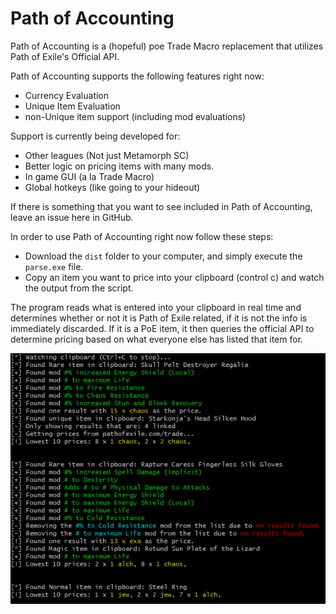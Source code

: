 # Path of Accounting

Path of Accounting is a (hopeful) poe Trade Macro replacement that utilizes Path of Exile's Official API.

Path of Accounting supports the following features right now:
* Currency Evaluation
* Unique Item Evaluation
* non-Unique item support (including mod evaluations)

Support is currently being developed for:
* Other leagues (Not just Metamorph SC)
* Better logic on pricing items with many mods.
* In game GUI (a la Trade Macro)
* Global hotkeys (like going to your hideout)

If there is something that you want to see included in Path of Accounting, leave an issue here in GitHub.

In order to use Path of Accounting right now follow these steps:

* Download the `dist` folder to your computer, and simply execute the `parse.exe` file.
* Copy an item you want to price into your clipboard (control c) and watch the output from the script.

The program reads what is entered into your clipboard in real time and determines whether or not it is Path of Exile related, if it is not the info is immediately discarded. If it is a PoE item, it then queries the official API to determine pricing based on what everyone else has listed that item for.

![Sample display](/images/display.png)
